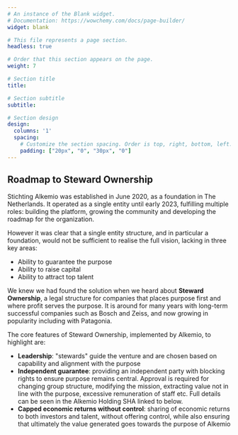 ```yaml
---
# An instance of the Blank widget.
# Documentation: https://wowchemy.com/docs/page-builder/
widget: blank

# This file represents a page section.
headless: true

# Order that this section appears on the page.
weight: 7

# Section title
title: 

# Section subtitle
subtitle: 

# Section design
design:
  columns: '1'
  spacing:
    # Customize the section spacing. Order is top, right, bottom, left.
    padding: ["20px", "0", "30px", "0"]
---
```



## Roadmap to Steward Ownership
Stichting Alkemio was established in June 2020, as a foundation in The Netherlands. It operated as a single entity until early 2023, fulfilling multiple roles: building the platform, growing the community and developing the roadmap for the organization. 

However it was clear that a single entity structure, and in particular a foundation, would not be sufficient to realise the full vision, lacking in three key areas:
* Ability to guarantee the purpose
* Ability to raise capital
* Ability to attract top talent

We knew we had found the solution when we heard about **Steward Ownership**, a legal structure for companies that places purpose first and where profit serves the purpose. It is around for many years with long-term successful companies such as Bosch and Zeiss, and now growing in popularity including with Patagonia.

The core features of Steward Ownership, implemented by Alkemio, to highlight are:
* **Leadership**:  "stewards" guide the venture and are chosen based on capability and alignment with the purpose 
* **Independent guarantee**: providing an independent party with blocking rights to ensure purpose remains central. Approval is required for changing group structure, modifying the mission, extracting value not in line with the purpose, excessive remuneration of staff etc. Full details can be seen in the Alkemio Holding SHA linked to below.
* **Capped economic returns without control**: sharing of economic returns to both investors and talent, without offering control, while also ensuring that ultimately the value generated goes towards the purpose of Alkemio

